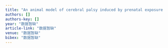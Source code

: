 ```yaml
---
title: "An animal model of cerebral palsy induced by prenatal exposure to lipopolysaccharide and hypoxia***☆"
authors: []
authors-key: []
year: "数据暂缺"
article-link: "数据暂缺"
venue: "数据暂缺"
bibex: "数据暂缺"
---
```

